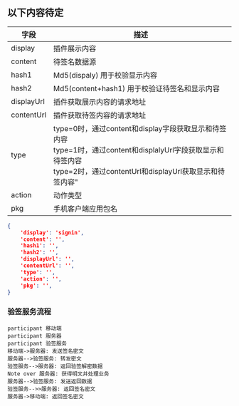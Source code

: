 以下内容待定
----------
|字段|描述|
|-|-|
|display|插件展示内容|
|content|待签名数据源|
|hash1|Md5(dispaly) 用于校验显示内容|
|hash2|Md5(content+hash1) 用于校验证待签名和显示内容|
|displayUrl|插件获取展示内容的请求地址|
|contentUrl|插件获取待签内容的请求地址|
|type| type=0时，通过content和display字段获取显示和待签内容 <br>type=1时，通过content和displalyUrl字段获取显示和待签内容<br>type=2时，通过contentUrl和displayUrl获取显示和待签内容"|
|action|动作类型|
|pkg|手机客户端应用包名|

```json
{
	'display': 'signin',
	'content': '',
	'hash1': '',
	'hash2': '',
	'displayUrl': '',
	'contentUrl': '',
	'type': '',
	'action': '',
	'pkg': '',
}
```



### 验签服务流程

```sequence
participant 移动端
participant 服务器
participant 验签服务
移动端->服务器: 发送签名密文
服务器-->验签服务: 转发密文
验签服务-->服务器: 返回验签解密数据
Note over 服务器: 获得明文并处理业务
服务器-->验签服务: 发送返回数据
验签服务-->>服务器: 返回签名密文
服务器->移动端: 返回签名密文
```
